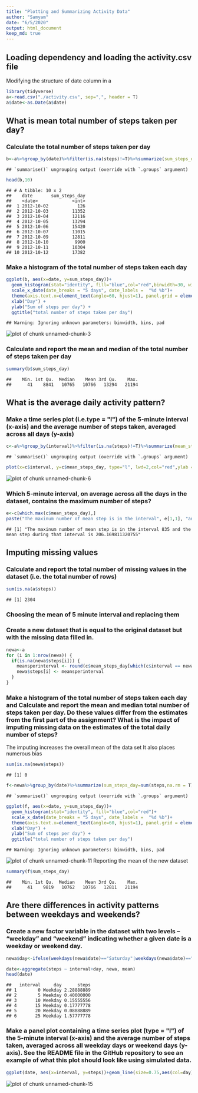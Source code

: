 ```yaml
---
title: "Plotting and Summarizing Activity Data"
author: "Samyam"
date: "6/5/2020"
output: html_document
keep_md: true
---
```




## Loading dependency and loading the activity.csv file
Modifying the structure of date column in a

```r
library(tidyverse)
a<-read.csv("./activity.csv", sep=",", header = T)
a$date<-as.Date(a$date)
```
## What is mean total number of steps taken per day?

### Calculate the total number of steps taken per day

```r
b<-a%>%group_by(date)%>%filter(is.na(steps)!=T)%>%summarize(sum_steps_day=sum(steps,na.rm = T))
```

```
## `summarise()` ungrouping output (override with `.groups` argument)
```

```r
head(b,10)
```

```
## # A tibble: 10 x 2
##    date       sum_steps_day
##    <date>             <int>
##  1 2012-10-02           126
##  2 2012-10-03         11352
##  3 2012-10-04         12116
##  4 2012-10-05         13294
##  5 2012-10-06         15420
##  6 2012-10-07         11015
##  7 2012-10-09         12811
##  8 2012-10-10          9900
##  9 2012-10-11         10304
## 10 2012-10-12         17382
```

### Make a histogram of the total number of steps taken each day

```r
ggplot(b, aes(x=date, y=sum_steps_day))+
  geom_histogram(stat="identity", fill="blue",col="red",binwidth=30, width=NULL)+
  scale_x_date(date_breaks = "5 days", date_labels =  "%d %b")+
  theme(axis.text.x=element_text(angle=60, hjust=1), panel.grid = element_blank(), panel.background = element_blank())+
  xlab("Day") + 
  ylab("Sum of steps per day") + 
  ggtitle("total number of steps taken per day")
```

```
## Warning: Ignoring unknown parameters: binwidth, bins, pad
```

![plot of chunk unnamed-chunk-3](figure/unnamed-chunk-3-1.png)
### Calculate and report the mean and median of the total number of steps taken per day

```r
summary(b$sum_steps_day)
```

```
##    Min. 1st Qu.  Median    Mean 3rd Qu.    Max. 
##      41    8841   10765   10766   13294   21194
```
## What is the average daily activity pattern?

### Make a time series plot (i.e.type = "l") of the 5-minute interval (x-axis) and the average number of steps taken, averaged across all days (y-axis)

```r
c<-a%>%group_by(interval)%>%filter(is.na(steps)!=T)%>%summarize(mean_steps_day=mean(steps,na.rm = T))
```

```
## `summarise()` ungrouping output (override with `.groups` argument)
```


```r
plot(x=c$interval, y=c$mean_steps_day, type="l", lwd=2,col="red",ylab = "mean steps per day", xlab="interval of 5 minutes", main="mean steps per day per 5 minute interval")
```

![plot of chunk unnamed-chunk-6](figure/unnamed-chunk-6-1.png)

### Which 5-minute interval, on average across all the days in the dataset, contains the maximum number of steps?

```r
e<-c[which.max(c$mean_steps_day),]
paste("The maxinum number of mean step is in the interval", e[1,1], "and the mean step during that interval is", e[1,2])
```

```
## [1] "The maxinum number of mean step is in the interval 835 and the mean step during that interval is 206.169811320755"
```

## Imputing missing values
### Calculate and report the total number of missing values in the dataset (i.e. the total number of rows)

```r
sum(is.na(a$steps))
```

```
## [1] 2304
```
### Choosing the mean of 5 minute interval and replacing them
### Create a new dataset that is equal to the original dataset but with the missing data filled in.

```r
newa<-a
for (i in 1:nrow(newa)) {
  if(is.na(newa$steps[i])) {
    meansperinterval <- round(c$mean_steps_day[which(c$interval == newa$interval[i])])
    newa$steps[i] <- meansperinterval
  }
}
```

### Make a histogram of the total number of steps taken each day and Calculate and report the mean and median total number of steps taken per day. Do these values differ from the estimates from the first part of the assignment? What is the impact of imputing missing data on the estimates of the total daily number of steps?
The imputing increases the overall mean of the data set
It also places numerous bias

```r
sum(is.na(newa$steps))
```

```
## [1] 0
```

```r
f<-newa%>%group_by(date)%>%summarize(sum_steps_day=sum(steps,na.rm = T))
```

```
## `summarise()` ungrouping output (override with `.groups` argument)
```

```r
ggplot(f, aes(x=date, y=sum_steps_day))+
  geom_histogram(stat="identity", fill="blue",col="red")+
  scale_x_date(date_breaks = "5 days", date_labels =  "%d %b")+
  theme(axis.text.x=element_text(angle=60, hjust=1), panel.grid = element_blank(), panel.background = element_blank())+
  xlab("Day") + 
  ylab("Sum of steps per day") + 
  ggtitle("total number of steps taken per day")
```

```
## Warning: Ignoring unknown parameters: binwidth, bins, pad
```

![plot of chunk unnamed-chunk-11](figure/unnamed-chunk-11-1.png)
Reporting the mean of the new dataset

```r
summary(f$sum_steps_day)
```

```
##    Min. 1st Qu.  Median    Mean 3rd Qu.    Max. 
##      41    9819   10762   10766   12811   21194
```

## Are there differences in activity patterns between weekdays and weekends?
### Create a new factor variable in the dataset with two levels – “weekday” and “weekend” indicating whether a given date is a weekday or weekend day.

```r
newa$day<-ifelse(weekdays(newa$date)=="Saturday"|weekdays(newa$date)=="Sunday", "Weekend", "Weekday")
```

```r
date<-aggregate(steps ~ interval+day, newa, mean)
head(date)
```

```
##   interval     day      steps
## 1        0 Weekday 2.28888889
## 2        5 Weekday 0.40000000
## 3       10 Weekday 0.15555556
## 4       15 Weekday 0.17777778
## 5       20 Weekday 0.08888889
## 6       25 Weekday 1.57777778
```

### Make a panel plot containing a time series plot (type = "l") of the 5-minute interval (x-axis) and the average number of steps taken, averaged across all weekday days or weekend days (y-axis). See the README file in the GitHub repository to see an example of what this plot should look like using simulated data.


```r
ggplot(date, aes(x=interval, y=steps))+geom_line(size=0.75,aes(col=day))+facet_wrap(.~day)
```

![plot of chunk unnamed-chunk-15](figure/unnamed-chunk-15-1.png)
